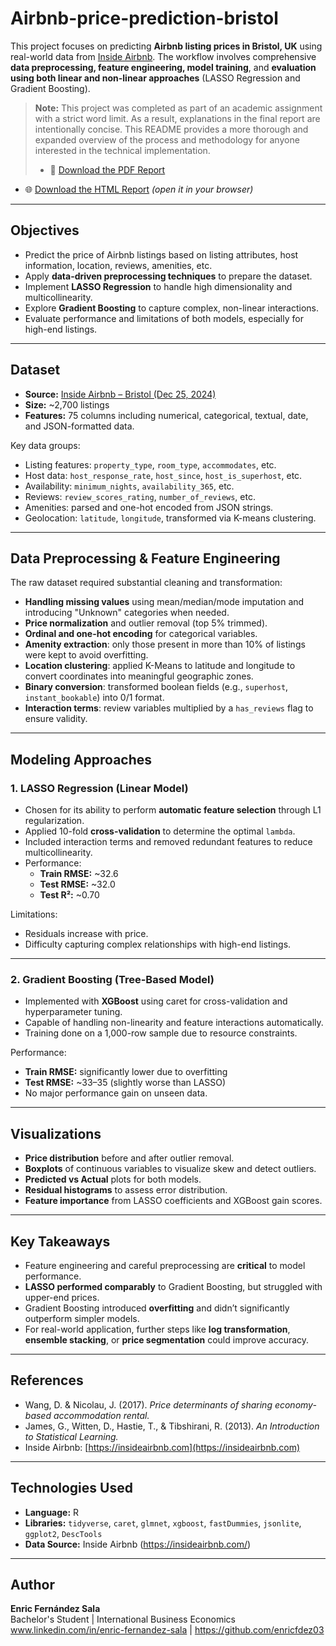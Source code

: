 # Airbnb-price-prediction-bristol

This project focuses on predicting **Airbnb listing prices in Bristol, UK** using real-world data from [Inside Airbnb](http://insideairbnb.com/). The workflow involves comprehensive **data preprocessing, feature engineering, model training**, and **evaluation using both linear and non-linear approaches** (LASSO Regression and Gradient Boosting).

> **Note:** This project was completed as part of an academic assignment with a strict word limit. As a result, explanations in the final report are intentionally concise. This README provides a more thorough and expanded overview of the process and methodology for anyone interested in the technical implementation.
> - 📄 [Download the PDF Report](./Report.pdf)
  - 🌐 [Download the HTML Report](./Project&Outputs.html) *(open it in your browser)*

---

## Objectives

- Predict the price of Airbnb listings based on listing attributes, host information, location, reviews, amenities, etc.
- Apply **data-driven preprocessing techniques** to prepare the dataset.
- Implement **LASSO Regression** to handle high dimensionality and multicollinearity.
- Explore **Gradient Boosting** to capture complex, non-linear interactions.
- Evaluate performance and limitations of both models, especially for high-end listings.

---

## Dataset

- **Source:** [Inside Airbnb – Bristol (Dec 25, 2024)](https://data.insideairbnb.com/united-kingdom/england/bristol/2025-03-19/data/listings.csv.gz)
- **Size:** ~2,700 listings
- **Features:** 75 columns including numerical, categorical, textual, date, and JSON-formatted data.

Key data groups:
- Listing features: `property_type`, `room_type`, `accommodates`, etc.
- Host data: `host_response_rate`, `host_since`, `host_is_superhost`, etc.
- Availability: `minimum_nights`, `availability_365`, etc.
- Reviews: `review_scores_rating`, `number_of_reviews`, etc.
- Amenities: parsed and one-hot encoded from JSON strings.
- Geolocation: `latitude`, `longitude`, transformed via K-means clustering.

---

## Data Preprocessing & Feature Engineering

The raw dataset required substantial cleaning and transformation:

- **Handling missing values** using mean/median/mode imputation and introducing "Unknown" categories when needed.
- **Price normalization** and outlier removal (top 5% trimmed).
- **Ordinal and one-hot encoding** for categorical variables.
- **Amenity extraction**: only those present in more than 10% of listings were kept to avoid overfitting.
- **Location clustering**: applied K-Means to latitude and longitude to convert coordinates into meaningful geographic zones.
- **Binary conversion**: transformed boolean fields (e.g., `superhost`, `instant_bookable`) into 0/1 format.
- **Interaction terms**: review variables multiplied by a `has_reviews` flag to ensure validity.

---

##  Modeling Approaches

### 1. **LASSO Regression (Linear Model)**

- Chosen for its ability to perform **automatic feature selection** through L1 regularization.
- Applied 10-fold **cross-validation** to determine the optimal `lambda`.
- Included interaction terms and removed redundant features to reduce multicollinearity.
- Performance:
  - **Train RMSE:** ~32.6
  - **Test RMSE:** ~32.0
  - **Test R²:** ~0.70

Limitations:
- Residuals increase with price.
- Difficulty capturing complex relationships with high-end listings.

---

### 2. **Gradient Boosting (Tree-Based Model)**

- Implemented with **XGBoost** using caret for cross-validation and hyperparameter tuning.
- Capable of handling non-linearity and feature interactions automatically.
- Training done on a 1,000-row sample due to resource constraints.

Performance:
- **Train RMSE:** significantly lower due to overfitting
- **Test RMSE:** ~33–35 (slightly worse than LASSO)
- No major performance gain on unseen data.

---

##  Visualizations

- **Price distribution** before and after outlier removal.
- **Boxplots** of continuous variables to visualize skew and detect outliers.
- **Predicted vs Actual** plots for both models.
- **Residual histograms** to assess error distribution.
- **Feature importance** from LASSO coefficients and XGBoost gain scores.

---

## Key Takeaways

- Feature engineering and careful preprocessing are **critical** to model performance.
- **LASSO performed comparably** to Gradient Boosting, but struggled with upper-end prices.
- Gradient Boosting introduced **overfitting** and didn’t significantly outperform simpler models.
- For real-world application, further steps like **log transformation**, **ensemble stacking**, or **price segmentation** could improve accuracy.

---

## References

- Wang, D. & Nicolau, J. (2017). *Price determinants of sharing economy-based accommodation rental.*
- James, G., Witten, D., Hastie, T., & Tibshirani, R. (2013). *An Introduction to Statistical Learning.*
- Inside Airbnb: [https://insideairbnb.com](https://insideairbnb.com)

---

## Technologies Used

- **Language:** R
- **Libraries:** `tidyverse`, `caret`, `glmnet`, `xgboost`, `fastDummies`, `jsonlite`, `ggplot2`, `DescTools`
- **Data Source:** Inside Airbnb (https://insideairbnb.com/)

---

##  Author

**Enric Fernández Sala**  
Bachelor's Student | International Business Economics
www.linkedin.com/in/enric-fernandez-sala | https://github.com/enricfdez03


